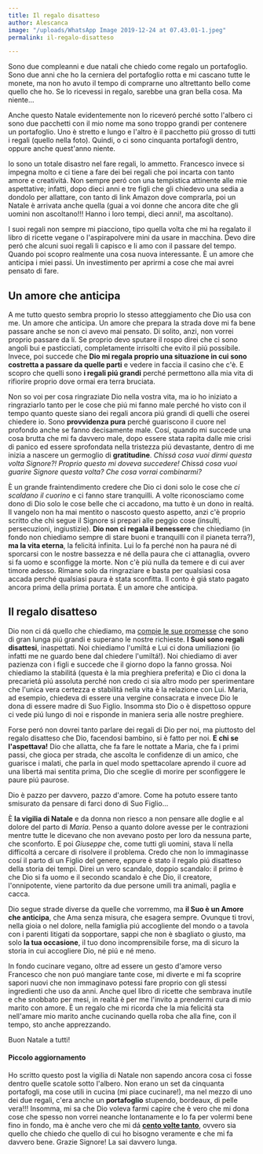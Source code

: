 ```yaml
---
title: Il regalo disatteso
author: Alescanca
image: "/uploads/WhatsApp Image 2019-12-24 at 07.43.01-1.jpeg"
permalink: il-regalo-disatteso

---
```

Sono due compleanni e due natali che chiedo come regalo un portafoglio. Sono due anni che ho la cerniera del portafoglio rotta e mi cascano tutte le monete, ma non ho avuto il tempo di comprarne uno altrettanto bello come quello che ho. Se lo ricevessi in regalo, sarebbe una gran bella cosa. Ma niente... 

Anche questo Natale evidentemente non lo riceveró perché sotto l'albero ci sono due pacchetti con il mio nome ma sono troppo grandi per contenere un portafoglio. Uno è stretto e lungo e l'altro è il pacchetto piú grosso di tutti i regali (quello nella foto). Quindi, o ci sono cinquanta portafogli dentro, oppure anche quest'anno niente.

Io sono un totale disastro nel fare regali, lo ammetto. Francesco invece si impegna molto e ci tiene a fare dei bei regali che poi incarta con tanto amore e creativitá. Non sempre peró con una tempistica attinente alle mie aspettative; infatti, dopo dieci anni e tre figli che gli chiedevo una sedia a dondolo per allattare, con tanto di link Amazon dove comprarla, poi un Natale è arrivata anche quella (guai a voi donne che ancora dite che gli uomini non ascoltano!!! Hanno i loro tempi, dieci anni!, ma ascoltano).

I suoi regali non sempre mi piacciono, tipo quella volta che mi ha regalato il libro di ricette vegane o l'aspirapolvere mini da usare in macchina. Devo dire peró che alcuni suoi regali li capisco e li amo con il passare del tempo. Quando poi scopro realmente una cosa nuova interessante. È un amore che anticipa i miei passi. Un investimento per aprirmi a cose che mai avrei pensato di fare.

## Un amore che anticipa

A me tutto questo sembra proprio lo stesso atteggiamento che Dio usa con me. Un amore che anticipa. Un amore che prepara la strada dove mi fa bene passare anche se non ci avevo mai pensato. Di solito, anzi, non vorrei proprio passare da lí. Se proprio devo sputare il rospo direi che ci sono angoli bui e pasticciati, completamente irrisolti che evito il piú possibile. Invece, poi succede che **Dio mi regala proprio una situazione in cui sono costretta a passare da quelle parti** e vedere in faccia il casino che c'è. E scopro che quelli sono **i regali piú grandi** perché permettono alla mia vita di rifiorire proprio dove ormai era terra bruciata.

Non so voi per cosa ringraziate Dio nella vostra vita, ma io ho iniziato a ringraziarlo tanto per le cose che piú mi fanno male perché ho visto con il tempo quanto queste siano dei regali ancora piú grandi di quelli che oserei chiedere io. Sono **provvidenza pura** perché guariscono il cuore nel profondo anche se fanno decisamente male. Cosí, quando mi succede una cosa brutta che mi fa davvero male, dopo essere stata rapita dalle mie crisi di panico ed essere sprofondata nella tristezza piú devastante, dentro di me inizia a nascere un germoglio di **gratitudine**. _Chissá cosa vuoi dirmi questa volta Signore?! Proprio questo mi doveva succedere! Chissá cosa vuoi guarire Signore questa volta? Che cosa vorrai combinarmi?_

È un grande fraintendimento credere che Dio ci doni solo le cose che _ci scaldano il cuorino_ e ci fanno stare tranquilli. A volte riconosciamo come dono di Dio solo le cose belle che ci accadono, ma tutto è un dono in realtá. Il vangelo non ha mai mentito o nascosto questo aspetto, anzi c'è proprio scritto che chi segue il Signore si prepari alle peggio cose (insulti, persecuzioni, ingiustizie). **Dio non ci regala il benessere** che chiediamo (in fondo non chiediamo sempre di stare buoni e tranquilli con il pianeta terra?), **ma la vita eterna**, la felicitá infinita. Lui lo fa perché non ha paura né di sporcarsi con le nostre bassezza e né della paura che ci attanaglia, ovvero si fa uomo e sconfigge la morte. Non c'è piú nulla da temere e di cui aver timore adesso. Rimane solo da ringraziare e basta per qualsiasi cosa accada perché qualsiasi paura è stata sconfitta. Il conto è giá stato pagato ancora prima della prima portata. È un amore che anticipa.

## Il regalo disatteso

Dio non ci dá quello che chiediamo, ma [compie le sue promesse](https://5p2p.it/dio-compie-le-sue-promesse-su-di-te) che sono di gran lunga piú grandi e superano le nostre richieste. **I Suoi sono regali disattesi**, inaspettati. Noi chiediamo l'umiltá e Lui ci dona umiliazioni (io infatti me ne guardo bene dal chiedere l'umiltá!). Noi chiediamo di aver pazienza con i figli e succede che il giorno dopo la fanno grossa. Noi chiediamo la stabilitá (questa è la mia preghiera preferita) e Dio ci dona la precarietá piú assoluta perché non credo ci sia altro modo per sperimentare che l'unica vera certezza e stabilitá nella vita è la relazione con Lui. Maria, ad esempio, chiedeva di essere una vergine consacrata e invece Dio le dona di essere madre di Suo Figlio. Insomma sto Dio o è dispettoso oppure ci vede piú lungo di noi e risponde in maniera seria alle nostre preghiere.

Forse peró non dovrei tanto parlare dei regali di Dio per noi, ma piuttosto del regalo disatteso che Dio, facendosi bambino, si è fatto per noi. **E chi se l'aspettava!** Dio che allatta, che fa fare le nottate a Maria, che fa i primi passi, che gioca per strada, che ascolta le confidenze di un amico, che guarisce i malati, che parla in quel modo spettacolare aprendo il cuore ad una libertá mai sentita prima, Dio che sceglie di morire per sconfiggere le paure piú paurose.

Dio è pazzo per davvero, pazzo d'amore. Come ha potuto essere tanto smisurato da pensare di farci dono di Suo Figlio...

È **la vigilia di Natale** e da donna non riesco a non pensare alle doglie e al dolore del parto di _Maria_. Penso a quanto dolore avesse per le contrazioni mentre tutte le dicevano che non avevano posto per loro da nessuna parte, che sconforto. E poi _Giuseppe_ che, come tutti gli uomini, stava lí nella difficoltá a cercare di risolvere il problema. Credo che non lo immaginasse cosí il parto di un Figlio del genere, eppure è stato il regalo piú disatteso della storia dei tempi. Direi un vero scandalo, doppio scandalo: il primo è che Dio si fa uomo e il secondo scandalo è che Dio, il creatore, l'onnipotente, viene partorito da due persone umili tra animali, paglia e cacca.

Dio segue strade diverse da quelle che vorremmo, ma **il Suo è un Amore che anticipa**, che Ama senza misura, che esagera sempre. Ovunque ti trovi, nella gioia o nel dolore, nella famiglia piú accogliente del mondo o a tavola con i parenti litigati da sopportare, sappi che non è sbagliato o giusto, ma solo **la tua occasione**, il tuo dono incomprensibile forse, ma di sicuro la storia in cui accogliere Dio, né piú e né meno.

In fondo cucinare vegano, oltre ad essere un gesto d'amore verso Francesco che non puó mangiare tante cose, mi diverte e mi fa scoprire sapori nuovi che non immaginavo potessi fare proprio con gli stessi ingredienti che uso da anni. Anche quel libro di ricette che sembrava inutile e che snobbato per mesi, in realtá è per me l'invito a prendermi cura di mio marito con amore. È un regalo che mi ricorda che la mia felicitá sta nell'amare mio marito anche cucinando quella roba che alla fine, con il tempo, sto anche apprezzando.

Buon Natale a tutti!

#### Piccolo aggiornamento

Ho scritto questo post la vigilia di Natale non sapendo ancora cosa ci fosse dentro quelle scatole sotto l'albero. Non erano un set da cinquanta portafogli, ma cose utili in cucina (mi piace cucinare!), ma nel mezzo di uno dei due regali, c'era anche un **portafoglio** stupendo, bordeaux, di pelle vera!!! Insomma, mi sa che Dio voleva farmi capire che è vero che mi dona cose che spesso non vorrei neanche lontanamente e lo fa per volermi bene fino in fondo, ma è anche vero che mi dá [**cento volte tanto**](https://5p2p.it/2014/08/04/cento-volte-tanto.html), ovvero sia quello che chiedo che quello di cui ho bisogno veramente e che mi fa davvero bene. Grazie Signore! La sai davvero lunga.